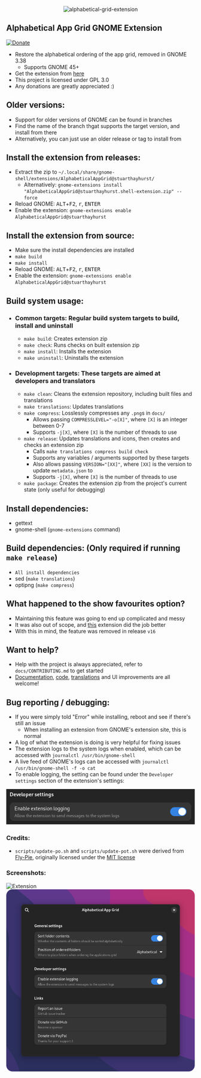 <p align="center">
  <img src="https://github.com/stuarthayhurst/alphabetical-grid-extension/raw/master/docs/icon.svg" alt="alphabetical-grid-extension" width="200px">
</p>

## Alphabetical App Grid GNOME Extension
[![Donate](https://img.shields.io/badge/Donate-PayPal-green.svg)](https://paypal.me/stuartahayhurst)
  - Restore the alphabetical ordering of the app grid, removed in GNOME 3.38
    - Supports GNOME 45+
  - Get the extension from [here](https://extensions.gnome.org/extension/4269/alphabetical-app-grid/)
  - This project is licensed under GPL 3.0
  - Any donations are greatly appreciated :)

## Older versions:
  - Support for older versions of GNOME can be found in branches
  - Find the name of the branch thgat supports the target version, and install from there
  - Alternatively, you can just use an older release or tag to install from

## Install the extension from releases:
  - Extract the zip to `~/.local/share/gnome-shell/extensions/AlphabeticalAppGrid@stuarthayhurst/`
    - Alternatively: `gnome-extensions install "AlphabeticalAppGrid@stuarthayhurst.shell-extension.zip" --force`
  - Reload GNOME: <kbd>ALT</kbd>+<kbd>F2</kbd>, <kbd>r</kbd>, <kbd>ENTER</kbd>
  - Enable the extension: `gnome-extensions enable AlphabeticalAppGrid@stuarthayhurst`

## Install the extension from source:
  - Make sure the install dependencies are installed
  - `make build`
  - `make install`
  - Reload GNOME: <kbd>ALT</kbd>+<kbd>F2</kbd>, <kbd>r</kbd>, <kbd>ENTER</kbd>
  - Enable the extension: `gnome-extensions enable AlphabeticalAppGrid@stuarthayhurst`

## Build system usage:
  - ### Common targets: Regular build system targets to build, install and uninstall
    - `make build`: Creates extension zip
    - `make check`: Runs checks on built extension zip
    - `make install`: Installs the extension
    - `make uninstall`: Uninstalls the extension
  - ### Development targets: These targets are aimed at developers and translators
    - `make clean`: Cleans the extension repository, including built files and translations
    - `make translations`: Updates translations
    - `make compress`: Losslessly compresses any `.png`s in `docs/`
      - Allows passing `COMPRESSLEVEL="-o[X]"`, where `[X]` is an integer between 0-7
      - Supports `-j[X]`, where `[X]` is the number of threads to use
    - `make release`: Updates translations and icons, then creates and checks an extension zip
      - Calls `make translations compress build check`
      - Supports any variables / arguments supported by these targets
      - Also allows passing `VERSION="[XX]"`, where `[XX]` is the version to update `metadata.json` to
      - Supports `-j[X]`, where `[X]` is the number of threads to use
    - `make package`: Creates the extension zip from the project's current state (only useful for debugging)

## Install dependencies:
  - gettext
  - gnome-shell (`gnome-extensions` command)

## Build dependencies: (Only required if running `make release`)
  - `All install dependencies`
  - sed (`make translations`)
  - optipng (`make compress`)

## What happened to the show favourites option?
  - Maintaining this feature was going to end up complicated and messy
  - It was also out of scope, and [this](https://extensions.gnome.org/extension/4485/favourites-in-appgrid/) extension did the job better
  - With this in mind, the feature was removed in release `v16`

## Want to help?
  - Help with the project is always appreciated, refer to `docs/CONTRIBUTING.md` to get started
  - [Documentation](docs/CONTRIBUTING.md#documentation-changes), [code](docs/CONTRIBUTING.md#code-changes), [translations](docs/CONTRIBUTING.md#translations) and UI improvements are all welcome!

## Bug reporting / debugging:
  - If you were simply told "Error" while installing, reboot and see if there's still an issue
    - When installing an extension from GNOME's extension site, this is normal
  - A log of what the extension is doing is very helpful for fixing issues
  - The extension logs to the system logs when enabled, which can be accessed with `journalctl /usr/bin/gnome-shell`
  - A live feed of GNOME's logs can be accessed with `journalctl /usr/bin/gnome-shell -f -o cat`
  - To enable logging, the setting can be found under the `Developer settings` section of the extension's settings:
  
![Enable logging](docs/enable-logging.png)

### Credits:
  - `scripts/update-po.sh` and `scripts/update-pot.sh` were derived from [Fly-Pie](https://github.com/Schneegans/Fly-Pie), originally licensed under the [MIT license](https://github.com/Schneegans/Fly-Pie/blob/develop/LICENSE)

### Screenshots:
![Extension](docs/screenshot.png)
![Settings](docs/settings.png)
